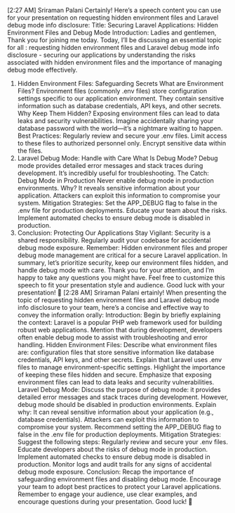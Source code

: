 [2:27 AM] Sriraman Palani
Certainly! Here’s a speech content you can use for your presentation on requesting hidden environment files and Laravel debug mode info disclosure:
Title: Securing Laravel Applications: Hidden Environment Files and Debug Mode
Introduction: Ladies and gentlemen,
Thank you for joining me today. Today, I’ll be discussing an essential topic for all : requesting hidden environment files and Laravel debug mode info disclosure - securing our applications by understanding the risks associated with hidden environment files and the importance of managing debug mode effectively.
1. Hidden Environment Files: Safeguarding Secrets
What are Environment Files?
Environment files (commonly .env files) store configuration settings specific to our application environment.
They contain sensitive information such as database credentials, API keys, and other secrets.
Why Keep Them Hidden?
Exposing environment files can lead to data leaks and security vulnerabilities.
Imagine accidentally sharing your database password with the world—it’s a nightmare waiting to happen.
Best Practices:
Regularly review and secure your .env files.
Limit access to these files to authorized personnel only.
Encrypt sensitive data within the files.
2. Laravel Debug Mode: Handle with Care
What Is Debug Mode?
Debug mode provides detailed error messages and stack traces during development.
It’s incredibly useful for troubleshooting.
The Catch: Debug Mode in Production
Never enable debug mode in production environments.
Why?
It reveals sensitive information about your application.
Attackers can exploit this information to compromise your system.
Mitigation Strategies:
Set the APP_DEBUG flag to false in the .env file for production deployments.
Educate your team about the risks.
Implement automated checks to ensure debug mode is disabled in production.
3. Conclusion: Protecting Our Applications
Stay Vigilant:
Security is a shared responsibility.
Regularly audit your codebase for accidental debug mode exposure.
Remember:
Hidden environment files and proper debug mode management are critical for a secure Laravel application.
In summary, let’s prioritize security, keep our environment files hidden, and handle debug mode with care. Thank you for your attention, and I’m happy to take any questions you might have.
Feel free to customize this speech to fit your presentation style and audience. Good luck with your presentation! 🚀
[2:28 AM] Sriraman Palani
ertainly! When presenting the topic of requesting hidden environment files and Laravel debug mode info disclosure to your team, here’s a concise and effective way to convey the information orally:
Introduction:
Begin by briefly explaining the context: Laravel is a popular PHP web framework used for building robust web applications.
Mention that during development, developers often enable debug mode to assist with troubleshooting and error handling.
Hidden Environment Files:
Describe what environment files are: configuration files that store sensitive information like database credentials, API keys, and other secrets.
Explain that Laravel uses .env files to manage environment-specific settings.
Highlight the importance of keeping these files hidden and secure.
Emphasize that exposing environment files can lead to data leaks and security vulnerabilities.
Laravel Debug Mode:
Discuss the purpose of debug mode: it provides detailed error messages and stack traces during development.
However, debug mode should be disabled in production environments.
Explain why:
It can reveal sensitive information about your application (e.g., database credentials).
Attackers can exploit this information to compromise your system.
Recommend setting the APP_DEBUG flag to false in the .env file for production deployments.
Mitigation Strategies:
Suggest the following steps:
Regularly review and secure your .env files.
Educate developers about the risks of debug mode in production.
Implement automated checks to ensure debug mode is disabled in production.
Monitor logs and audit trails for any signs of accidental debug mode exposure.
Conclusion:
Recap the importance of safeguarding environment files and disabling debug mode.
Encourage your team to adopt best practices to protect your Laravel applications.
Remember to engage your audience, use clear examples, and encourage questions during your presentation. Good luck! 🚀
